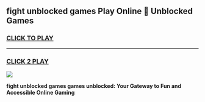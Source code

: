 
## fight unblocked games Play Online 👋 Unblocked Games
<h3>
<a href="https://premium.freeplayer.one?title=fight_unblocked_games&ref=19F">CLICK TO PLAY</a></h3>
<hr>

<h3>
<a href="https://premium.freeplayer.one?title=fight_unblocked_games&ref=19F">CLICK 2 PLAY</a>
  
</h3>

<a href="https://premium.freeplayer.one?title=fight_unblocked_games&ref=19F"><img src="https://clearcache.store/games.png"></a>


**fight unblocked games games unblocked: Your Gateway to Fun and Accessible Online Gaming**
